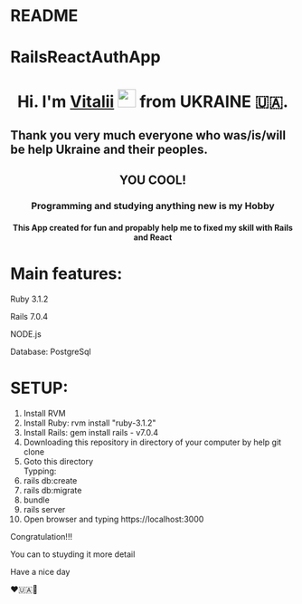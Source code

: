 # README

# RailsReactAuthApp
<h1 align="center">Hi. I'm <a href="https://daniilshat.ru/" target="_blank">Vitalii</a> 
<img src="https://github.com/blackcater/blackcater/raw/main/images/Hi.gif" height="32"/> from UKRAINE 🇺🇦.</h1>
<h2> Thank you very much everyone who was/is/will be help Ukraine and their peoples.</h2>
<h2 align="center">  YOU COOL! </h2>
<h3 align="center">Programming and studying anything new is my Hobby</h3>
<h4 align="center">This App created for fun and propably help me to fixed my skill with Rails and React</h4>


<h1><b>Main features:</b></h1>

Ruby 3.1.2

Rails 7.0.4

NODE.js

Database: PostgreSql


<h1><b>SETUP:</b></h1>
<ol>
  <li>Install RVM</li>
  <li>Install Ruby: rvm install "ruby-3.1.2"</li>
  <li>Install Rails: gem install rails - v7.0.4</li>
  <li>Downloading this repository in directory of your computer by help git clone</li>
  <li>Goto this directory</li>
  Typping: 
  <li>rails db:create</li>
  <li>rails db:migrate</li>
  <li>         bundle</li>
  <li>         rails server</li>
  <li> Open browser and typing https://localhost:3000
</ol>

Congratulation!!!

You can to stuyding it more detail

Have a nice day 

❤️🇺🇦🙏
